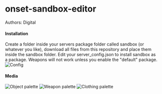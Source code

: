 # onset-sandbox-editor
Authors: Digital

#### Installation
Create a folder inside your servers package folder called sandbox (or whatever you like), download all files from this repository and place them inside the sandbox folder.
Edit your server_config.json to install sandbox as a package.
Weapons will not work unless you enable the "default" package.<br/>
![Config](https://cdn.felfire.app/55c69ef1e5eadca4c5101bb4195160b5.png)

#### Media
![Object palette](https://cdn.felfire.app/41c916737d318b27bc7f500945b14048.png)
![Weapon palette](https://cdn.felfire.app/d740eab76154e468cbb68fb6b8843e42.png)
![Clothing palette](https://cdn.felfire.app/df139be4781a41ba719f6a48ff923600.png)
